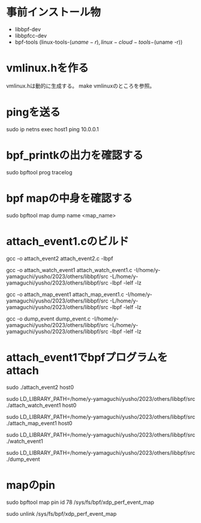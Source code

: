 # 事前インストール物
- libbpf-dev
- libbpfcc-dev
- bpf-tools (linux-tools-$(uname -r), linux-cloud-tools-$(uname -r))


# vmlinux.hを作る
vmlinux.hは動的に生成する。
make vmlinuxのところを参照。

# pingを送る
sudo ip netns exec host1 ping 10.0.0.1

# bpf_printkの出力を確認する
sudo bpftool prog tracelog

# bpf mapの中身を確認する
sudo bpftool map dump name <map_name>


# attach_event1.cのビルド
gcc -o attach_event2 attach_event2.c -lbpf

gcc -o attach_watch_event1 attach_watch_event1.c -I/home/y-yamaguchi/yusho/2023/others/libbpf/src -L/home/y-yamaguchi/yusho/2023/others/libbpf/src -lbpf -lelf -lz

gcc -o attach_map_event1 attach_map_event1.c -I/home/y-yamaguchi/yusho/2023/others/libbpf/src -L/home/y-yamaguchi/yusho/2023/others/libbpf/src -lbpf -lelf -lz

gcc -o dump_event dump_event.c -I/home/y-yamaguchi/yusho/2023/others/libbpf/src -L/home/y-yamaguchi/yusho/2023/others/libbpf/src -lbpf -lelf -lz

# attach_event1でbpfプログラムをattach
sudo ./attach_event2 host0

sudo LD_LIBRARY_PATH=/home/y-yamaguchi/yusho/2023/others/libbpf/src ./attach_watch_event1 host0

sudo LD_LIBRARY_PATH=/home/y-yamaguchi/yusho/2023/others/libbpf/src ./attach_map_event1 host0

sudo LD_LIBRARY_PATH=/home/y-yamaguchi/yusho/2023/others/libbpf/src ./watch_event1

sudo LD_LIBRARY_PATH=/home/y-yamaguchi/yusho/2023/others/libbpf/src ./dump_event


# mapのpin
sudo bpftool map pin id 78 /sys/fs/bpf/xdp_perf_event_map

sudo unlink /sys/fs/bpf/xdp_perf_event_map
